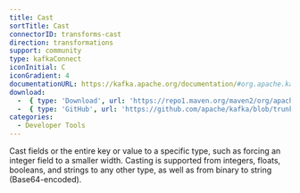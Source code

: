 ```yaml
---
title: Cast
sortTitle: Cast
connectorID: transforms-cast
direction: transformations
support: community
type: kafkaConnect
iconInitial: C
iconGradient: 4
documentationURL: https://kafka.apache.org/documentation/#org.apache.kafka.connect.transforms.Cast
download:
  -  { type: 'Download', url: 'https://repo1.maven.org/maven2/org/apache/kafka/connect-transforms/3.8.0/connect-transforms-3.8.0.jar' }
  -  { type: 'GitHub', url: 'https://github.com/apache/kafka/blob/trunk/connect/transforms/src/main/java/org/apache/kafka/connect/transforms/Cast.java' }
categories:
  - Developer Tools
---
```

Cast fields or the entire key or value to a specific type, such as forcing an integer field to a smaller width. Casting is supported from integers, floats, booleans, and strings to any other type, as well as from binary to string (Base64-encoded).